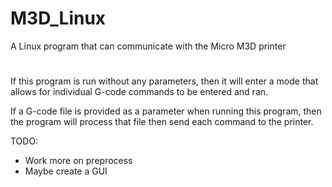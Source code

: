 # M3D_Linux
A Linux program that can communicate with the Micro M3D printer
#
If this program is run without any parameters, then it will enter a mode that allows for individual G-code commands to be entered and ran.

If a G-code file is provided as a parameter when running this program, then the program will process that file then send each command to the printer.

TODO:
* Work more on preprocess
* Maybe create a GUI
